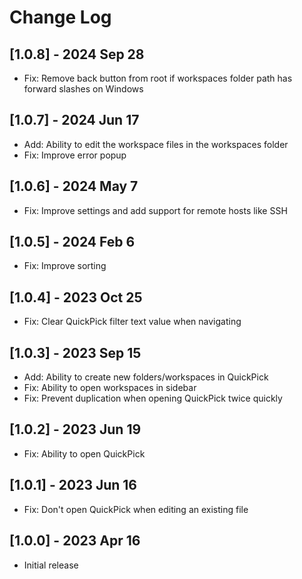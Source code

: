 # Change Log

## [1.0.8] - 2024 Sep 28
- Fix: Remove back button from root if workspaces folder path has forward slashes on Windows

## [1.0.7] - 2024 Jun 17
- Add: Ability to edit the workspace files in the workspaces folder
- Fix: Improve error popup

## [1.0.6] - 2024 May 7
- Fix: Improve settings and add support for remote hosts like SSH

## [1.0.5] - 2024 Feb 6
- Fix: Improve sorting

## [1.0.4] - 2023 Oct 25
- Fix: Clear QuickPick filter text value when navigating

## [1.0.3] - 2023 Sep 15
- Add: Ability to create new folders/workspaces in QuickPick
- Fix: Ability to open workspaces in sidebar
- Fix: Prevent duplication when opening QuickPick twice quickly

## [1.0.2] - 2023 Jun 19
- Fix: Ability to open QuickPick

## [1.0.1] - 2023 Jun 16
- Fix: Don't open QuickPick when editing an existing file

## [1.0.0] - 2023 Apr 16
- Initial release
